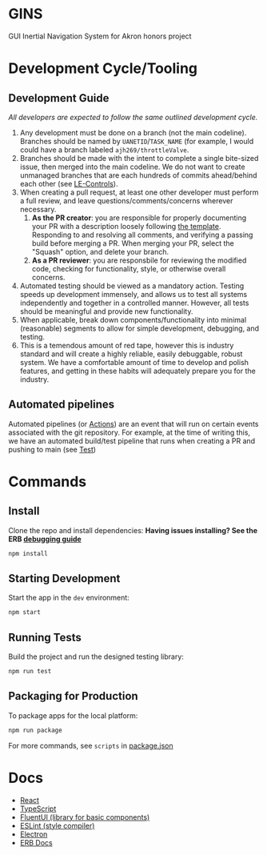 # GINS
GUI Inertial Navigation System for Akron honors project

# Development Cycle/Tooling
## Development Guide
_All developers are expected to follow the same outlined development cycle._

1. Any development must be done on a branch (not the main codeline). Branches should be named by `UANETID`/`TASK_NAME` (for example, I would could have a branch labeled `ajh269/throttleValve`.
2. Branches should be made with the intent to complete a single bite-sized issue, then merged into the main codeline. We do not want to create unmanaged branches that are each hundreds of commits ahead/behind each other (see [LE-Controls](https://github.com/Uakronauts/LE-Controls/branches)).
3. When creating a pull request, at least one other developer must perform a full review, and leave questions/comments/concerns wherever necessary.
    1. **As the PR creator**: you are responsible for properly documenting your PR with a description loosely following [the template](PR_GUIDE.md). Responding to and resolving all comments, and verifying a passing build before merging a PR. When merging your PR, select the "Squash" option, and delete your branch.
    2. **As a PR reviewer**: you are responsbile for reviewing the modified code, checking for functionality, style, or otherwise overall concerns.
4. Automated testing should be viewed as a mandatory action. Testing speeds up development immensely, and allows us to test all systems independently and together in a controlled manner. However, all tests should be meaningful and provide new functionality.
5. When applicable, break down components/functionality into minimal (reasonable) segments to allow for simple development, debugging, and testing.
6. This is a temendous amount of red tape, however this is industry standard and will create a highly reliable, easily debuggable, robust system. We have a comfortable amount of time to develop and polish features, and getting in these habits will adequately prepare you for the industry.

## Automated pipelines
Automated pipelines (or [Actions](https://github.com/Uakronauts/LCP-GUI/actions)) are an event that will run on certain events associated with the git repository. For example, at the time of writing this, we have an automated build/test pipeline that runs when creating a PR and pushing to main (see [Test](https://github.com/Uakronauts/LCP-GUI/actions/workflows/test.yml))

# Commands
## Install

Clone the repo and install dependencies:
**Having issues installing? See the ERB [debugging guide](https://github.com/electron-react-boilerplate/electron-react-boilerplate/issues/400)**
```bash
npm install
```

## Starting Development

Start the app in the `dev` environment:

```bash
npm start
```

## Running Tests

Build the project and run the designed testing library:

```bash
npm run test
```

## Packaging for Production

To package apps for the local platform:

```bash
npm run package
```

For more commands, see `scripts` in [package.json](package.json)

# Docs

- [React](https://react.dev/)
- [TypeScript](https://www.typescriptlang.org/)
- [FluentUI (library for basic components)](https://developer.microsoft.com/en-us/fluentui#/)
- [ESLint (style compiler)](https://eslint.org/docs/latest/)
- [Electron](https://www.electronjs.org/)
- [ERB Docs](https://electron-react-boilerplate.js.org/docs/installation)

